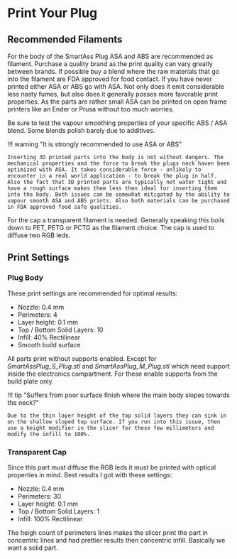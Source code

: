 # Print Your Plug

## Recommended Filaments

For the body of the SmartAss Plug ASA and ABS are recommended as filament. Purchase a quality brand as the print quality can vary greatly between brands. If possible buy a blend where the raw materials that go into the filament are FDA approved for food contact. If you have never printed either ASA or ABS go with ASA. Not only does it emit considerable less nasty fumes, but also does it generally posses more favorable print properties. As the parts are rather small ASA can be printed on open frame printers like an Ender or Prusa without too much worries.

Be sure to test the vapour smoothing properties of your specific ABS / ASA blend. Some blends polish barely due to additives.

!!! warning "It is strongly recommended to use ASA or ABS"

    Inserting 3D printed parts into the body is not without dangers. The mechanical properties and the force to break the plugs neck haven been optimized with ASA. It takes considerable force - unlikely to encounter in a real world application - to break the plug in half. Also the fact that 3D printed parts are typically not water tight and have a rough surface makes them less then ideal for inserting them into the body. Both issues can be somewhat mitigated by the ability to vapour smooth ASA and ABS prints. Also both materials can be purchased in FDA approved food safe qualities.

For the cap a transparent filament is needed. Generally speaking this boils down to PET, PETG or PCTG as the filament choice. The cap is used to diffuse two RGB leds.

## Print Settings

### Plug Body

These print settings are recommended for optimal results:

- Nozzle: 0.4 mm
- Perimeters: 4
- Layer height: 0.1 mm
- Top / Bottom Solid Layers: 10
- Infill: 40% Rectilinear
- Smooth build surface

All parts print without supports enabled. Except for _SmartAssPlug_S_Plug.stl_ and _SmartAssPlug_M_Plug.stl_ which need support inside the electronics compartment. For these enable supports from the build plate only.

!!! tip "Suffers from poor surface finish where the main body slopes towards the neck?"

    Due to the thin layer height of the top solid layers they can sink in on the shallow sloped top surface. If you run into this issue, then use a height modifier in the slicer for these few millimeters and modify the infill to 100%.

### Transparent Cap

Since this part must diffuse the RGB leds it must be printed with optical properties in mind. Best results I got with these settings:

- Nozzle: 0.4 mm
- Perimeters: 30
- Layer height: 0.1 mm
- Top / Bottom Solid Layers: 1
- Infill: 100% Rectilinear

The heigh count of perimeters lines makes the slicer print the part in concentric lines and had prettier results then concentric infill. Basically we want a solid part.
